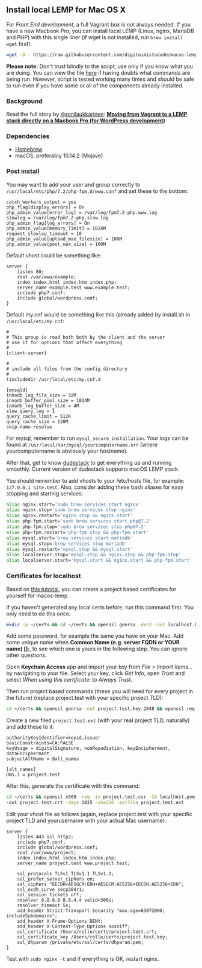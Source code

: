 ## Install local LEMP for Mac OS X

For *Front End development*, a full Vagrant box is not always needed. If you have a new Macbook Pro, you can install local LEMP (Linux, nginx, MariaDB and PHP) with this single liner (if wget is not installed, run `brew install wget` first):

```` bash
wget -O - https://raw.githubusercontent.com/digitoimistodude/macos-lemp-setup/master/install.sh | bash
````

**Please note:** Don't trust blindly to the script, use only if you know what you are doing. You can view the file [here](https://github.com/digitoimistodude/osx-lemp-setup/blob/master/install.sh) if having doubts what commands are being run. However, script is tested working many times and should be safe to run even if you have some or all of the components already installed.

### Background

Read the full story by [@ronilaukkarinen](https://github.com/ronilaukkarinen): **[Moving from Vagrant to a LEMP stack directly on a Macbook Pro (for WordPress development)](https://medium.com/@rolle/moving-from-vagrant-to-a-lemp-stack-directly-on-a-macbook-pro-e935b1bc5a38)**

### Dependencies

- [Homebrew](https://brew.sh/)
- macOS, preferably 10.14.2 (Mojave)

### Post install

You may want to add your user and group correctly to `/usr/local/etc/php/7.2/php-fpm.d/www.conf` and set these to the bottom:

```` nginx
catch_workers_output = yes
php_flag[display_errors] = On
php_admin_value[error_log] = /var/log/fpm7.2-php.www.log 
slowlog = /var/log/fpm7.2-php.slow.log 
php_admin_flag[log_errors] = On
php_admin_value[memory_limit] = 1024M
request_slowlog_timeout = 10
php_admin_value[upload_max_filesize] = 100M
php_admin_value[post_max_size] = 100M
````

Default vhost could be something like:

```` nginx
server {
    listen 80;
    root /var/www/example;
    index index.html index.htm index.php;
    server_name example.test www.example.test;
    include php7.conf;
    include global/wordpress.conf;
}
````

Default my.cnf would be something like this (already added by install.sh in `/usr/local/etc/my.cnf`:

````
#
# This group is read both both by the client and the server
# use it for options that affect everything
#
[client-server]

#
# include all files from the config directory
#
!includedir /usr/local/etc/my.cnf.d

[mysqld]
innodb_log_file_size = 32M
innodb_buffer_pool_size = 1024M
innodb_log_buffer_size = 4M
slow_query_log = 1
query_cache_limit = 512K
query_cache_size = 128M
skip-name-resolve
````

For mysql, remember to run `mysql_secure_installation`. Your logs can be found at `/usr/local/var/mysql/yourcomputername.err` (where yourcomputername is obviously your hostname).

After that, get to know [dudestack](https://github.com/digitoimistodude/dudestack) to get everything up and running smoothly. Current version of dudestack supports macOS LEMP stack.

You should remember to add vhosts to your /etc/hosts file, for example: `127.0.0.1 site.test`. Also, consider adding these bash aliases for easy stopping and starting services:

```` bash
alias nginx.start='sudo brew services start nginx'
alias nginx.stop='sudo brew services stop nginx'
alias nginx.restart='nginx.stop && nginx.start'
alias php-fpm.start='sudo brew services start php@7.2'
alias php-fpm.stop='sudo brew services stop php@7.2'
alias php-fpm.restart='php-fpm.stop && php-fpm.start'
alias mysql.start='brew services start mariadb'
alias mysql.stop='brew services stop mariadb'
alias mysql.restart='mysql.stop && mysql.start'
alias localserver.stop='mysql.stop && nginx.stop && php-fpm.stop'
alias localserver.start='mysql.start && nginx.start && php-fpm.start'
````

### Certificates for localhost

Based on [this tutorial](https://nickolaskraus.org/articles/how-to-create-a-self-signed-certificate-for-nginx-on-macos/), you can create a project based certificates for yourself for macos-lemp.

If you haven't generated any local certs before, run this command first. You only need to do this once.

```` bash
mkdir -p ~/certs && cd ~/certs && openssl genrsa -des3 -out localhost.key 2048 && openssl req -x509 -new -nodes -key localhost.key -sha256 -days 1825 -out localhost.pem
````

Add some password, for example the same you have on your Mac. Add some unique name when **Common Name (e.g. server FQDN or YOUR name) []:**, to see which one is yours in the following step. You can ignore other questions.

Open **Keychain Access** app and import your key from *File > Import Items...* by navigating to your file. Select your key, click *Get Info*, open *Trust* and select *When using this certificate:* to *Always Trust*.

Then run project based commands (these you will need for every project in the future) (replace project.test with your specific project TLD):

```` bash
cd ~/certs && openssl genrsa -out project.test.key 2048 && openssl req -new -key project.test.key -out project.test.csr
````

Create a new filed `project.test.ext` (with your real project TLD, naturally) and add these to it:

```` nginx
authorityKeyIdentifier=keyid,issuer
basicConstraints=CA:FALSE
keyUsage = digitalSignature, nonRepudiation, keyEncipherment, dataEncipherment
subjectAltName = @alt_names

[alt_names]
DNS.1 = project.test
````

After this, generate the certificate with this command:

```` bash
cd ~/certs && openssl x509 -req -in project.test.csr -CA localhost.pem -CAkey localhost.key -CAcreateserial \
-out project.test.crt -days 1825 -sha256 -extfile project.test.ext
````

Edit your vhost file as follows (again, replace project.test with your specific project TLD and yourusername with your actual Mac username):

```` nginx
server {
    listen 443 ssl http2;
    include php7.conf;
    include global/wordpress.conf;
    root /var/www/project;
    index index.html index.htm index.php;
    server_name project.test www.project.test;

    ssl_protocols TLSv1 TLSv1.1 TLSv1.2;
    ssl_prefer_server_ciphers on;
    ssl_ciphers "EECDH+AESGCM:EDH+AESGCM:AES256+EECDH:AES256+EDH";
    ssl_ecdh_curve secp384r1;
    ssl_session_tickets off;
    resolver 8.8.8.8 8.8.4.4 valid=300s;
    resolver_timeout 5s;
    add_header Strict-Transport-Security "max-age=63072000; includeSubdomains";
    add_header X-Frame-Options DENY;
    add_header X-Content-Type-Options nosniff;
    ssl_certificate /Users/rolle/certs/project.test.crt;
    ssl_certificate_key /Users/rolle/certs/project.test.key;
    ssl_dhparam /private/etc/ssl/certs/dhparam.pem;
}
````

Test with `sudo nginx -t` and if everything is OK, restart nginx.